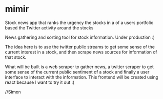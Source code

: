 # mimir
Stock news app that ranks the urgency the stocks in a of a users portfolio based the Twitter activity around the stocks

News gathering and sorting tool for stock information. Under production :)

The idea here is to use the twitter public streams to get some sense of the current interest in a stock, and then scrape news sources for information of that stock.

What will be built is a web scraper to gather news, a twitter scraper to get some sense of the current public sentiment of a stock and finally a user interface to interact with the information. This frontend will be created using react because I want to try it out :)

//Simon
